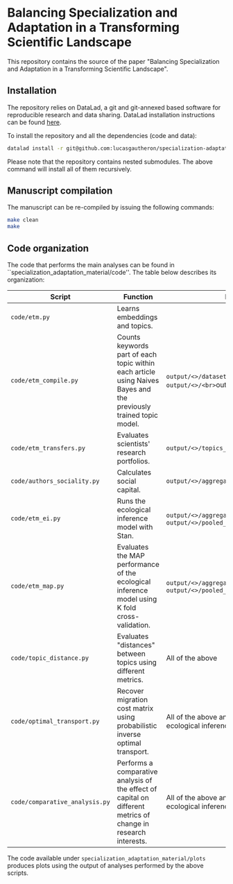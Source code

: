 # Balancing Specialization and Adaptation in a Transforming Scientific Landscape

This repository contains the source of the paper "Balancing Specialization and Adaptation in a Transforming Scientific Landscape".

## Installation

The repository relies on DataLad, a git and git-annexed based software for reproducible research and data sharing.
DataLad installation instructions can be found [here](https://handbook.datalad.org/en/latest/intro/installation.html). 

To install the repository and all the dependencies (code and data):

```bash
datalad install -r git@github.com:lucasgautheron/specialization-adaptation.git
```

Please note that the repository contains nested submodules. The above command will install all of them recursively.

## Manuscript compilation

The manuscript can be re-compiled by issuing the following commands:

```bash
make clean
make
```

## Code organization

The code that performs the main analyses can be found in ``specialization_adaptation_material/code''.
The table below describes its organization:

| Script                           	| Function                                                                                                           	| Dependencies                                                                          	|
|----------------------------------	|--------------------------------------------------------------------------------------------------------------------	|---------------------------------------------------------------------------------------	|
| ```code/etm.py```                  	| Learns embeddings and topics.                                                                                      	|                                                                                       	|
| ```code/etm_compile.py```          	| Counts keywords part of each topic within each article using Naives Bayes and the previously trained topic model.  	| ```output/<>/dataset.pickle.py```, ```output/<>/<br>```output/<>/etm_instance.pickle.py``` 	|
| ```code/etm_transfers.py```        	| Evaluates scientists' research portfolios.                                                                         	| ```output/<>/topics_counts.py```                                                        	|
| ```code/authors_sociality.py```    	| Calculates social capital.                                                                                         	| ```output/<>/aggregates.csv```                                                          	|
| ```code/etm_ei.py```               	| Runs the ecological inference model with Stan.                                                                     	| ```output/<>/aggregates.csv```, ```output/<>/pooled_resources.parquet```                  	|
| ```code/etm_map.py```              	| Evaluates the MAP performance of the ecological inference model using K fold cross-validation.                     	| ```output/<>/aggregates.csv```, ```output/<>/pooled_resources.parquet```              	|
| ```code/topic_distance.py```       	| Evaluates "distances" between topics using different metrics.                                                      	| All of the above                                                                      	|
| ```code/optimal_transport.py```    	| Recover migration cost matrix using probabilistic inverse optimal transport.                                       	| All of the above and MCMC samples from the ecological inference model.                	|
| ```code/comparative_analysis.py``` 	| Performs a comparative analysis of the effect of capital on different metrics of change in research interests.     	| All of the above and MCMC samples from the ecological inference model.                	|

The code available under ```specialization_adaptation_material/plots``` produces plots using the output of analyses performed by the above scripts.
